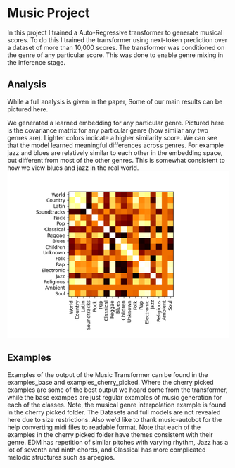 # Music Project
In this project I trained a Auto-Regressive transformer to generate musical scores. To do this I trained the transformer using next-token prediction over a dataset of more than 10,000 scores. The transformer was conditioned on the genre of any particular score. This was done to enable genre mixing in the inference stage.
## Analysis
While a full analysis is given in the paper, Some of our main results can be pictured here.

We generated a learned embedding for any particular genre. Pictured here is the covariance matrix for any particular genre (how similar any two genres are). Lighter colors indicate a higher similarity score. We can see that the model learned meaningful differences across genres. For example jazz and blues are relatively similar to each other in the embedding space, but different from most of the other genres. This is somewhat consistent to how we view blues and jazz in the real world.
![](genre_correlation.png)

## Examples
Examples of the output of the Music Transformer can be found in the examples_base and examples_cherry_picked. Where the cherry picked examples are some of the best output we heard come from the transformer, while the base exampes are just regular examples of music generation for each of the classes. Note, the musical genre interpolation example is found in the cherry picked folder. The Datasets and full models are not revealed here due to size restrictions. Also we'd like to thank music-autobot for the help converting midi files to readable format.
Note that each of the examples in the cherry picked folder have themes consistent with their genre. EDM has repetition of similar pitches with varying rhythm, Jazz has a lot of seventh and ninth chords, and Classical has more complicated melodic structures such as arpegios.
